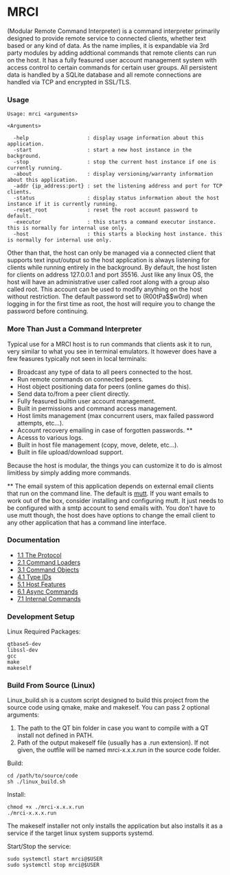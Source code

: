# MRCI #

(Modular Remote Command Interpreter) is a command interpreter primarily designed to provide remote service to connected clients, whether text based or any kind of data. As the name implies, it is expandable via 3rd party modules by adding addtional commands that remote clients can run on the host. It has a fully feasured user account management system with access control to certain commands for certain user groups. All persistent data is handled by a SQLite database and all remote connections are handled via TCP and encrypted in SSL/TLS.

### Usage ###

```
Usage: mrci <arguments>

<Arguments>
  
  -help                   : display usage information about this application.
  -start                  : start a new host instance in the background.
  -stop                   : stop the current host instance if one is currently running.
  -about                  : display versioning/warranty information about this application.
  -addr {ip_address:port} : set the listening address and port for TCP clients.
  -status                 : display status information about the host instance if it is currently running.
  -reset_root             : reset the root account password to default.
  -executor               : this starts a command executor instance. this is normally for internal use only.
  -host                   : this starts a blocking host instance. this is normally for internal use only.
```
 
Other than that, the host can only be managed via a connected client that supports text input/output so the host application is always listening for clients while running entirely in the background. By default, the host listen for clients on address 127.0.0.1 and port 35516. Just like any linux OS, the host will have an administrative user called root along with a group also called root. This account can be used to modify anything on the host without restriction. The default password set to (R00tPa$$w0rd) when logging in for the first time as root, the host will require you to change the password before continuing.

### More Than Just a Command Interpreter ###

Typical use for a MRCI host is to run commands that clients ask it to run, very similar to what you see in terminal emulators. It however does have a few feasures typically not seen in local terminals:

* Broadcast any type of data to all peers connected to the host.
* Run remote commands on connected peers.
* Host object positioning data for peers (online games do this).
* Send data to/from a peer client directly.
* Fully feasured builtin user account management.
* Built in permissions and command access management.
* Host limits management (max concurrent users, max failed password attempts, etc...).
* Account recovery emailing in case of forgotten passwords. **
* Acesss to various logs.
* Built in host file management (copy, move, delete, etc...).
* Built in file upload/download support.

Because the host is modular, the things you can customize it to do is almost limitless by simply adding more commands.

** The email system of this application depends on external email clients that run on the command line. The default is [mutt](http://www.mutt.org/). If you want emails to work out of the box, consider installing and configuring mutt. It just needs to be configured with a smtp account to send emails with. You don't have to use mutt though, the host does have options to change the email client to any other application that has a command line interface.

### Documentation ###

* [1.1 The Protocol](Protocol.md)
* [2.1 Command Loaders](Command_Loaders.md)
* [3.1 Command Objects](Command_Objects.md)
* [4.1 Type IDs](Type_IDs.md)
* [5.1 Host Features](Host_Features.md)
* [6.1 Async Commands](Async.md)
* [7.1 Internal Commands](Internal_Commands.md)

### Development Setup ###

Linux Required Packages:
```
qtbase5-dev
libssl-dev
gcc
make
makeself
```

### Build From Source (Linux) ###

Linux_build.sh is a custom script designed to build this project from the source code using qmake, make and makeself. You can pass 2 optional arguments:

1. The path to the QT bin folder in case you want to compile with a QT install not defined in PATH.
2. Path of the output makeself file (usually has a .run extension). If not given, the outfile will be named mrci-x.x.x.run in the source code folder.

Build:
```
cd /path/to/source/code
sh ./linux_build.sh
```
Install:
```
chmod +x ./mrci-x.x.x.run
./mrci-x.x.x.run
```

The makeself installer not only installs the application but also installs it as a service if the target linux system supports systemd.

Start/Stop the service:
```
sudo systemctl start mrci@$USER
sudo systemctl stop mrci@$USER
```
